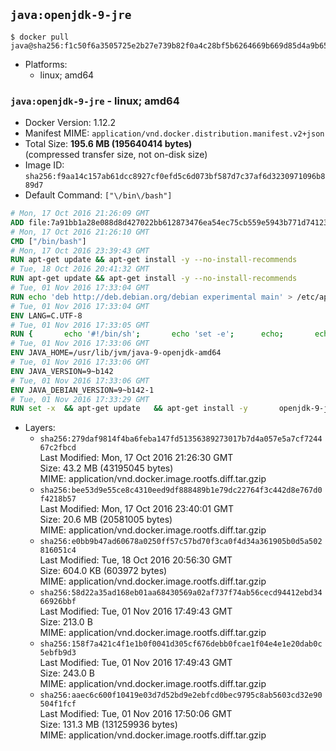 ## `java:openjdk-9-jre`

```console
$ docker pull java@sha256:f1c50f6a3505725e2b27e739b82f0a4c28bf5b6264669b669d85d4a9b65bfbe7
```

-	Platforms:
	-	linux; amd64

### `java:openjdk-9-jre` - linux; amd64

-	Docker Version: 1.12.2
-	Manifest MIME: `application/vnd.docker.distribution.manifest.v2+json`
-	Total Size: **195.6 MB (195640414 bytes)**  
	(compressed transfer size, not on-disk size)
-	Image ID: `sha256:f9aa14c157ab61dcc8927cf0efd5c6d073bf587d7c37af6d3230971096b889d7`
-	Default Command: `["\/bin\/bash"]`

```dockerfile
# Mon, 17 Oct 2016 21:26:09 GMT
ADD file:7a91bb1a28e088d8d427022bb612873476ea54ec75cb559e5943b771d7412386 in / 
# Mon, 17 Oct 2016 21:26:10 GMT
CMD ["/bin/bash"]
# Mon, 17 Oct 2016 23:39:43 GMT
RUN apt-get update && apt-get install -y --no-install-recommends 		ca-certificates 		curl 		wget 	&& rm -rf /var/lib/apt/lists/*
# Tue, 18 Oct 2016 20:41:32 GMT
RUN apt-get update && apt-get install -y --no-install-recommends 		bzip2 		unzip 		xz-utils 	&& rm -rf /var/lib/apt/lists/*
# Tue, 01 Nov 2016 17:33:04 GMT
RUN echo 'deb http://deb.debian.org/debian experimental main' > /etc/apt/sources.list.d/experimental.list
# Tue, 01 Nov 2016 17:33:04 GMT
ENV LANG=C.UTF-8
# Tue, 01 Nov 2016 17:33:05 GMT
RUN { 		echo '#!/bin/sh'; 		echo 'set -e'; 		echo; 		echo 'dirname "$(dirname "$(readlink -f "$(which javac || which java)")")"'; 	} > /usr/local/bin/docker-java-home 	&& chmod +x /usr/local/bin/docker-java-home
# Tue, 01 Nov 2016 17:33:06 GMT
ENV JAVA_HOME=/usr/lib/jvm/java-9-openjdk-amd64
# Tue, 01 Nov 2016 17:33:06 GMT
ENV JAVA_VERSION=9~b142
# Tue, 01 Nov 2016 17:33:06 GMT
ENV JAVA_DEBIAN_VERSION=9~b142-1
# Tue, 01 Nov 2016 17:33:29 GMT
RUN set -x 	&& apt-get update 	&& apt-get install -y 		openjdk-9-jre-headless="$JAVA_DEBIAN_VERSION" 	&& rm -rf /var/lib/apt/lists/* 	&& [ "$JAVA_HOME" = "$(docker-java-home)" ]
```

-	Layers:
	-	`sha256:279daf9814f4ba6feba147fd51356389273017b7d4a057e5a7cf724467c2fbcd`  
		Last Modified: Mon, 17 Oct 2016 21:26:30 GMT  
		Size: 43.2 MB (43195045 bytes)  
		MIME: application/vnd.docker.image.rootfs.diff.tar.gzip
	-	`sha256:bee53d9e55ce8c4310eed9df888489b1e79dc22764f3c442d8e767d0f4218b57`  
		Last Modified: Mon, 17 Oct 2016 23:40:01 GMT  
		Size: 20.6 MB (20581005 bytes)  
		MIME: application/vnd.docker.image.rootfs.diff.tar.gzip
	-	`sha256:e0bb9b47ad60678a0250ff57c57bd70f3ca0f4d34a361905b0d5a502816051c4`  
		Last Modified: Tue, 18 Oct 2016 20:56:30 GMT  
		Size: 604.0 KB (603972 bytes)  
		MIME: application/vnd.docker.image.rootfs.diff.tar.gzip
	-	`sha256:58d22a35ad168eb01aa68430569a02af737f74ab56cecd94412ebd3466926bbf`  
		Last Modified: Tue, 01 Nov 2016 17:49:43 GMT  
		Size: 213.0 B  
		MIME: application/vnd.docker.image.rootfs.diff.tar.gzip
	-	`sha256:158f7a421c4f1e1b0f0041d305cf676debb0fcae1f04e4e1e20dab0c5ebfb9d3`  
		Last Modified: Tue, 01 Nov 2016 17:49:43 GMT  
		Size: 243.0 B  
		MIME: application/vnd.docker.image.rootfs.diff.tar.gzip
	-	`sha256:aaec6c600f10419e03d7d52bd9e2ebfcd0bec9795c8ab5603cd32e90504f1fcf`  
		Last Modified: Tue, 01 Nov 2016 17:50:06 GMT  
		Size: 131.3 MB (131259936 bytes)  
		MIME: application/vnd.docker.image.rootfs.diff.tar.gzip
